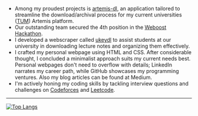 - Among my proudest projects is [artemis-dl](https://github.com/hruzgar/artemis-dl), an application tailored to streamline the download/archival process for my current universities ([TUM](https://tum.de)) Artemis platform.
- Our outstanding team secured the 4th position in the [Weboost Hackathon](https://github.com/hruzgar/weboost2022).
- I developed a webscraper called [ukeydl](https://github.com/hruzgar/ukey-downloader) to assist students at our university in downloading lecture notes and organizing them effectively.
- I crafted my personal webpage using HTML and CSS. After considerable thought, I concluded a minimalist approach suits my current needs best. Personal webpages don't need to overflow with details; LinkedIn narrates my career path, while GitHub showcases my programming ventures. Also my blog articles can be found at Medium.
- I'm actively honing my coding skills by tackling interview questions and challenges on [Codeforces](https://codeforces.com/) and [Leetcode](https://leetcode.com/).

***

[![Top Langs](https://github-readme-stats.vercel.app/api/top-langs/?username=hruzgar&layout=compact)](https://github.com/hruzgar/github-readme-stats)

